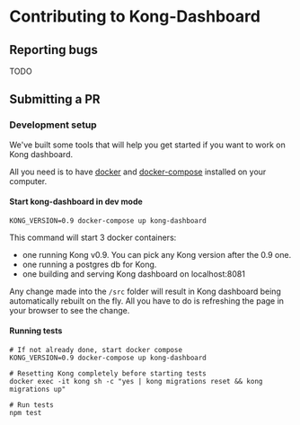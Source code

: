 # Contributing to Kong-Dashboard

## Reporting bugs

TODO

## Submitting a PR

### Development setup

We've built some tools that will help you get started if you want to work on Kong dashboard.

All you need is to have [docker](https://docs.docker.com) and [docker-compose](https://docs.docker.com/compose/)
installed on your computer.

#### Start kong-dashboard in dev mode

```
KONG_VERSION=0.9 docker-compose up kong-dashboard
```
This command will start 3 docker containers:
- one running Kong v0.9. You can pick any Kong version after the 0.9 one.
- one running a postgres db for Kong.
- one building and serving Kong dashboard on localhost:8081

Any change made into the `/src` folder will result in Kong dashboard being automatically rebuilt on
the fly. All you have to do is refreshing the page in your browser to see the change.

#### Running tests

```
# If not already done, start docker compose
KONG_VERSION=0.9 docker-compose up kong-dashboard

# Resetting Kong completely before starting tests
docker exec -it kong sh -c "yes | kong migrations reset && kong migrations up"

# Run tests
npm test
```
